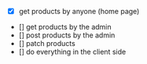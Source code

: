 * [x] get products by anyone (home page)
* [] get products by the admin
* [] post products by the admin
* [] patch products
* [] do everything in the client side
